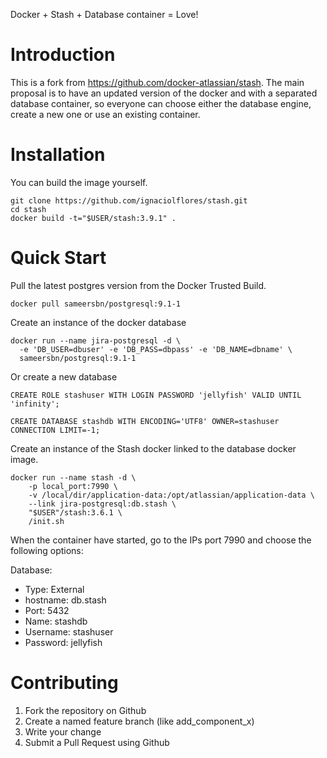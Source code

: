 Docker + Stash + Database container = Love!

# Introduction

This is a fork from https://github.com/docker-atlassian/stash. The main proposal is to have an updated version of the docker and with a separated database container, so everyone can choose either the database engine, create a new one or use an existing container.

# Installation

You can build the image yourself.

```
git clone https://github.com/ignaciolflores/stash.git
cd stash
docker build -t="$USER/stash:3.9.1" .
```

# Quick Start

Pull the latest postgres version from the Docker Trusted Build.

```
docker pull sameersbn/postgresql:9.1-1
```

Create an instance of the docker database

```
docker run --name jira-postgresql -d \
  -e 'DB_USER=dbuser' -e 'DB_PASS=dbpass' -e 'DB_NAME=dbname' \
  sameersbn/postgresql:9.1-1
```

Or create a new database
```
CREATE ROLE stashuser WITH LOGIN PASSWORD 'jellyfish' VALID UNTIL 'infinity';
 
CREATE DATABASE stashdb WITH ENCODING='UTF8' OWNER=stashuser CONNECTION LIMIT=-1;
```

Create an instance of the Stash docker linked to the database docker image.

```
docker run --name stash -d \
    -p local_port:7990 \
    -v /local/dir/application-data:/opt/atlassian/application-data \
    --link jira-postgresql:db.stash \
    "$USER"/stash:3.6.1 \
    /init.sh
```

When the container have started, go to the IPs port 7990 and choose the following options:

Database:

- Type: External
- hostname: db.stash
- Port: 5432
- Name: stashdb
- Username: stashuser
- Password: jellyfish
 
# Contributing

1. Fork the repository on Github
2. Create a named feature branch (like add_component_x)
3. Write your change
4. Submit a Pull Request using Github

